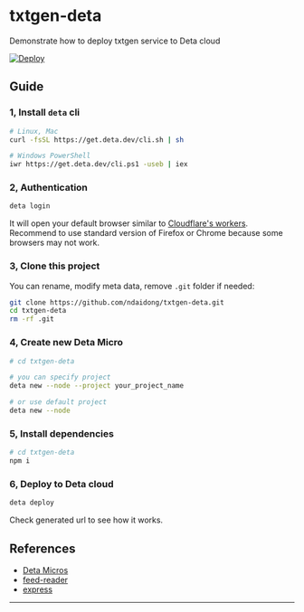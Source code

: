 # txtgen-deta

Demonstrate how to deploy txtgen service to Deta cloud

[![Deploy](https://button.deta.dev/1/svg)](https://go.deta.dev/deploy?repo=https://github.com/ndaidong/txtgen-deta)

## Guide


### 1, Install `deta` cli

```bash
# Linux, Mac
curl -fsSL https://get.deta.dev/cli.sh | sh

# Windows PowerShell
iwr https://get.deta.dev/cli.ps1 -useb | iex
```

### 2, Authentication

```bash
deta login
```

It will open your default browser similar to [Cloudflare's workers](https://workers.cloudflare.com/).
Recommend to use standard version of Firefox or Chrome because some browsers may not work.

### 3, Clone this project

You can rename, modify meta data, remove `.git` folder if needed:

```bash
git clone https://github.com/ndaidong/txtgen-deta.git
cd txtgen-deta
rm -rf .git
```

### 4, Create new Deta Micro

```bash
# cd txtgen-deta

# you can specify project
deta new --node --project your_project_name

# or use default project
deta new --node
```

### 5, Install dependencies

```bash
# cd txtgen-deta
npm i
```

### 6, Deploy to Deta cloud

```bash
deta deploy
```

Check generated url to see how it works.


## References

- [Deta Micros](https://docs.deta.sh/docs/micros/about)
- [feed-reader](https://github.com/ndaidong/txtgen)
- [express](https://github.com/expressjs/express)

---

